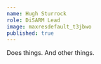 ```yaml
---
name: Hugh Sturrock
role: DiSARM Lead
image: maxresdefault_t3jbwo
published: true
---
```

Does things. And other things.
